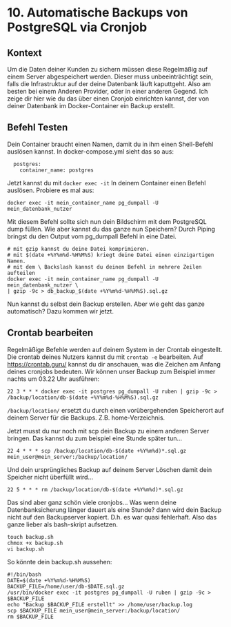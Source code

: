 # 10. Automatische Backups von PostgreSQL via Cronjob
## Kontext
Um die Daten deiner Kunden zu sichern müssen diese Regelmäßig auf einem Server abgespeichert werden. Dieser muss unbeeinträchtigt sein, falls die Infrastruktur auf der deine Datenbank läuft kaputtgeht. Also am besten bei einem Anderen Provider, oder in einer anderen Gegend. Ich zeige dir hier wie du das über einen Cronjob einrichten kannst, der von deiner Datenbank im Docker-Container ein Backup erstellt.

## Befehl Testen
Dein Container braucht einen Namen, damit du in ihm einen Shell-Befehl auslösen kannst. In docker-compose.yml sieht das so aus:
```
  postgres:
    container_name: postgres
```

Jetzt kannst du mit `docker exec -it` In deinem Container einen Befehl auslösen. Probiere es mal aus:
```
docker exec -it mein_container_name pg_dumpall -U mein_datenbank_nutzer
```

Mit diesem Befehl sollte sich nun dein Bildschirm mit dem PostgreSQL dump füllen. Wie aber kannst du das ganze nun Speichern?
Durch Piping bringst du den Output vom pg_dumpall Befehl in eine Datei.
```
# mit gzip kannst du deine Datei komprimieren.
# mit $(date +%Y%m%d-%H%M%S) kriegt deine Datei einen einzigartigen Namen.
# mit dem \ Backslash kannst du deinen Befehl in mehrere Zeilen aufteilen
docker exec -it mein_container_name pg_dumpall -U mein_datenbank_nutzer \
| gzip -9c > db_backup_$(date +%Y%m%d-%H%M%S).sql.gz
```

Nun kannst du selbst dein Backup erstellen. Aber wie geht das ganze automatisch? Dazu kommen wir jetzt.


## Crontab bearbeiten
Regelmäßige Befehle werden auf deinem System in der Crontab eingestellt. Die crontab deines Nutzers kannst du mit `crontab -e` bearbeiten. 
Auf https://crontab.guru/ kannst du dir anschauen, was die Zeichen am Anfang deines cronjobs bedeuten. Wir können unser Backup zum Beispiel immer nachts um 03.22 Uhr ausführen:

```
22 3 * * * docker exec -it postgres pg_dumpall -U ruben | gzip -9c > /backup/location/db-$(date +%Y%m%d-%H%M%S).sql.gz
```

`/backup/location/` ersetzt du durch einen vorübergehenden Speicherort auf deinem Server für die Backups. Z.B. home-Verzeichnis.

Jetzt musst du nur noch mit scp dein Backup zu einem anderen Server bringen. Das kannst du zum beispiel eine Stunde später tun...
```
22 4 * * * scp /backup/location/db-$(date +%Y%m%d)*.sql.gz mein_user@mein_server:/backup/location/
```

Und dein ursprüngliches Backup auf deinem Server Löschen damit dein Speicher nicht überfüllt wird...
```
22 5 * * * rm /backup/location/db-$(date +%Y%m%d)*.sql.gz
```

Das sind aber ganz schön viele cronjobs... Was wenn deine Datenbanksicherung länger dauert als eine Stunde? dann wird dein Backup nicht auf den Backupserver kopiert. D.h. es war quasi fehlerhaft.
Also das ganze lieber als bash-skript aufsetzen.
```
touch backup.sh
chmox +x backup.sh
vi backup.sh
```

So könnte dein backup.sh aussehen:
```
#!/bin/bash
DATE=$(date +%Y%m%d-%H%M%S)
BACKUP_FILE=/home/user/db-$DATE.sql.gz
/usr/bin/docker exec -it postgres pg_dumpall -U ruben | gzip -9c > $BACKUP_FILE
echo "Backup $BACKUP_FILE erstellt" >> /home/user/backup.log
scp $BACKUP_FILE mein_user@mein_server:/backup/location/
rm $BACKUP_FILE
```






